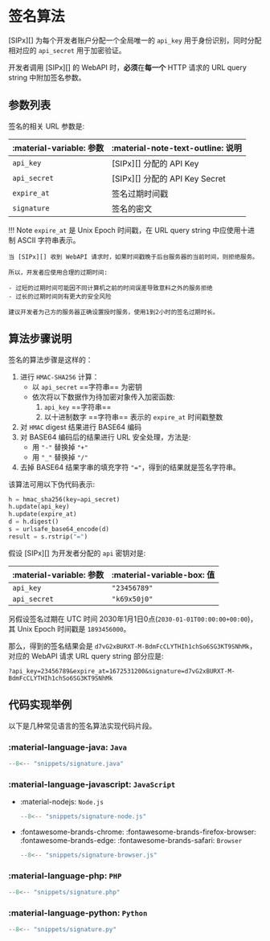 # 签名算法

[SIPx][] 为每个开发者账户分配一个全局唯一的 `api_key` 用于身份识别，同时分配相对应的 `api_secret` 用于加密验证。

开发者调用 [SIPx][] 的 WebAPI 时，**必须**在**每一个** HTTP 请求的 URL query string 中附加签名参数。

## 参数列表

签名的相关 URL 参数是:

| :material-variable: 参数 | :material-note-text-outline: 说明 |
| ------------------------ | --------------------------------- |
| `api_key`                | [SIPx][] 分配的 API Key           |
| `api_secret`             | [SIPx][] 分配的 API Key Secret    |
| `expire_at`              | 签名过期时间戳                    |
| `signature`              | 签名的密文                        |

!!! Note
    `expire_at` 是 Unix Epoch 时间戳，在 URL query string 中应使用十进制 ASCII 字符串表示。

    当 [SIPx][] 收到 WebAPI 请求时，如果时间戳晚于后台服务器的当前时间，则拒绝服务。

    所以，开发者应使用合理的过期时间:

    - 过短的过期时间可能因不同计算机之前的时间误差导致意料之外的服务拒绝
    - 过长的过期时间则有更大的安全风险

    建议开发者为己方的服务器正确设置授时服务，使用1到2小时的签名过期时长。

## 算法步骤说明

签名的算法步骤是这样的：

1. 进行 `HMAC-SHA256` 计算：
    - 以 `api_secret` ==字符串== 为密钥
    - 依次将以下数据作为待加密对象传入加密函数:
        1. `api_key` ==字符串==
        1. 以十进制数字 ==字符串== 表示的 `expire_at` 时间戳整数
1. 对 `HMAC` digest 结果进行 BASE64 编码
1. 对 BASE64 编码后的结果进行 URL 安全处理，方法是:
    - 用 `"-"` 替换掉 `"+"`
    - 用 `"_"` 替换掉 `"/"`
1. 去掉 BASE64 结果字串的填充字符 `"="`，得到的结果就是签名字符串。

该算法可用以下伪代码表示:

<!-- markdownlint-disable code-block-style -->
```py title="签名算法伪代码"
h = hmac_sha256(key=api_secret)
h.update(api_key)
h.update(expire_at)
d = h.digest()
s = urlsafe_base64_encode(d)
result = s.rstrip("=")
```
<!-- markdownlint-enable code-block-style -->

假设 [SIPx][] 为开发者分配的 `api` 密钥对是:

| :material-variable: 参数 | :material-variable-box: 值 |
| ------------------------ | -------------------------- |
| `api_key`                | `"23456789"`               |
| `api_secret`             | `"k69x50j0"`               |

另假设签名过期在 UTC 时间 2030年1月1日0点(`2030-01-01T00:00:00+00:00`)，其 Unix Epoch 时间戳是 `1893456000`。

那么，得到的签名结果会是 `d7vG2xBURXT-M-BdmFcCLYTHIh1chSo6SG3KT9SNhMk`，对应的 WebAPI 请求 URL query string 部分应是:

<!-- markdownlint-disable code-block-style -->
```title="带有签名参数的 URL Query String 部分"
?api_key=23456789&expire_at=1672531200&signature=d7vG2xBURXT-M-BdmFcCLYTHIh1chSo6SG3KT9SNhMk
```
<!-- markdownlint-enable code-block-style -->

## 代码实现举例

以下是几种常见语言的签名算法实现代码片段。

### :material-language-java: `Java`

<!-- markdownlint-disable code-block-style -->
```java
--8<-- "snippets/signature.java"
```
<!-- markdownlint-enable code-block-style -->

### :material-language-javascript: `JavaScript`

- :material-nodejs: `Node.js`

    <!-- markdownlint-disable code-block-style -->
    ```js
    --8<-- "snippets/signature-node.js"
    ```
    <!-- markdownlint-enable code-block-style -->

- :fontawesome-brands-chrome: :fontawesome-brands-firefox-browser: :fontawesome-brands-edge: :fontawesome-brands-safari: `Browser`

    <!-- markdownlint-disable code-block-style -->
    ```js title="Browser"
    --8<-- "snippets/signature-browser.js"
    ```
    <!-- markdownlint-enable code-block-style -->

### :material-language-php: `PHP`

<!-- markdownlint-disable code-block-style -->
```php
--8<-- "snippets/signature.php"
```
<!-- markdownlint-enable code-block-style -->

### :material-language-python: `Python`

<!-- markdownlint-disable code-block-style -->
```py
--8<-- "snippets/signature.py"
```
<!-- markdownlint-enable code-block-style -->

